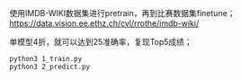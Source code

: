 使用IMDB-WIKI数据集进行pretrain，再到比赛数据集finetune；
https://data.vision.ee.ethz.ch/cvl/rrothe/imdb-wiki/

单模型4折，就可以达到25准确率，复现Top5成绩；

```
python3 1_train.py
python3 2_predict.py
```
